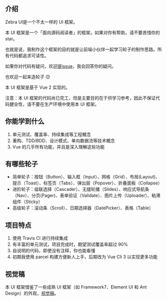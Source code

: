 ## 介绍

Zebra UI是一个不太一样的 UI 框架。

本 UI 框架是一个「面向源码阅读者」的框架。如果对你有帮助，请不要吝惜你的 star。

也就是说，我制作这个框架的目的就是让前端小伙伴一起学习轮子的制作思路。所有代码都追求可读性。

如果你对代码有疑问，欢迎[提issue](https://github.com/118396/gulu-vue)，我会回答你的疑问。

也欢迎一起来造轮子 😊

本 UI 框架是基于 Vue 2 实现的。

注意：本 UI 框架的代码尚已完工，但是主要目的在于供学习参考，因此不保证代码健全性，请不要在生产环境中使用本 UI 框架。

## 你能学到什么

1. 单元测试、覆盖率、持续集成等工程概念
2. 重构、TDD/BDD、设计模式、单向数据流等技术概念
3. Vue 的几乎所有功能，并且是深入理解这些功能

## 有哪些轮子

* 简单轮子：按钮（Button）、输入框（Input）、网格（Grid）、布局(Layout)、提示（Toast）、标签页（Tabs）、弹出层（Popover）、折叠面板（Collapse）
* 进阶轮子：级联选择（Cascader）、无缝轮播（Slides）、响应式导航条（Nav）、分页(Pager)、表单验证（Validate）、图片上传（Uploader）、粘滞组件（Sticky）
* 高级轮子：滚动条（Scroll）、日期选择器（DatePicker）、表格（Table）

## 项目特点

1. 使用 Travis CI 进行持续集成
2. 有丰富的单元测试，项目完成时，期望测试覆盖率超过 90%
3. 自说明的代码，即使没有注释，你也能看懂
4. 初期我使用 parcel 构建方便新人上手，后期改为 Vue Cli 3 以实现更多功能

##  视觉稿

本 UI 框架借鉴了一些成熟 UI 框架（如 Framework7、Element UI 和 Ant Design）的外观，[视觉稿](https://www.yuque.com/u29422/gulu/artboards/22283)。


